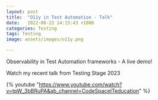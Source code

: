 ```yaml
---
layout: post
title:  "O11y in Test Automation - Talk"
date:   2022-08-22 14:15:43 +1000
categories: Testing
tags: Testing
image: assets/images/o11y.png

---
```


Observability in Test Automation frameworks - A live demo!

Watch my recent talk from Testing Stage 2023

{% youtube "https://www.youtube.com/watch?v=tpW_3bBRuPA&ab_channel=CodeSpaceITeducation" %}